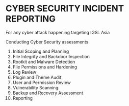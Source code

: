 # CYBER SECURITY INCIDENT REPORTING
For any cyber attack happening targeting IGSL Asia

Conducting Cyber Security assessments 

1. Initial Scoping and Planning
2. File Integrity and Backdoor Inspection
3. Rootkit and Malware Detection
4. File Permissions and Hardening
5. Log Review
6. Plugin and Theme Audit
7. User and Permission Review
8. Vulnerability Scanning
9. Backup and Recovery Assessment
10. Reporting

